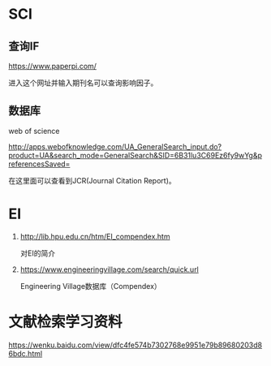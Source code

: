 # SCI

## 查询IF

<https://www.paperpi.com/>

进入这个网址并输入期刊名可以查询影响因子。

## 数据库

web of science

<http://apps.webofknowledge.com/UA_GeneralSearch_input.do?product=UA&search_mode=GeneralSearch&SID=6B31lu3C69Ez6fy9wYg&preferencesSaved=>

在这里面可以查看到JCR(Journal Citation Report)。

# EI

1. <http://lib.hpu.edu.cn/htm/EI_compendex.htm>

   对EI的简介

2. <https://www.engineeringvillage.com/search/quick.url>

   Engineering Village数据库（Compendex）

# 文献检索学习资料

<https://wenku.baidu.com/view/dfc4fe574b7302768e9951e79b89680203d86bdc.html>


